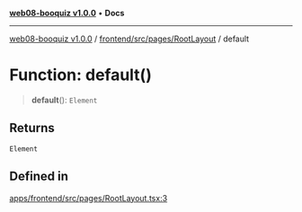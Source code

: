 [**web08-booquiz v1.0.0**](../../../../../README.md) • **Docs**

***

[web08-booquiz v1.0.0](../../../../../modules.md) / [frontend/src/pages/RootLayout](../README.md) / default

# Function: default()

> **default**(): `Element`

## Returns

`Element`

## Defined in

[apps/frontend/src/pages/RootLayout.tsx:3](https://github.com/boostcampwm-2024/web08-BooQuiz/blob/070f8cd9fc8f2112d3401f93894ddd08f59e2916/apps/frontend/src/pages/RootLayout.tsx#L3)
